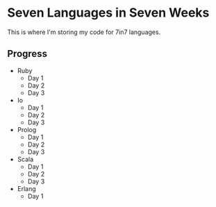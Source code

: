 # Seven Languages in Seven Weeks
This is where I'm storing my code for 7in7 languages.

## Progress
* Ruby
    + Day 1
    + Day 2
    + Day 3
* Io
    + Day 1
    + Day 2
    + Day 3
* Prolog
    + Day 1
    + Day 2
    + Day 3
* Scala
    + Day 1
    + Day 2
    + Day 3
* Erlang
    + Day 1


